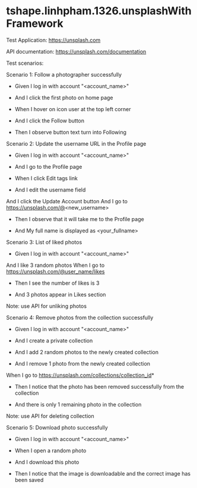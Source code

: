 # tshape.linhpham.1326.unsplashWithFramework

Test Application: https://unsplash.com

API documentation: https://unsplash.com/documentation

Test scenarios:

Scenario 1: Follow a photographer successfully

* Given I log in with account "<account_name>"

* And I click the first photo on home page

* When I hover on icon user at the top left corner

* And I click the Follow button

* Then I observe button text turn into Following

Scenario 2: Update the username URL in the Profile page

* Given I log in with account "<account_name>"

* And I go to the Profile page

* When I click Edit tags link

* And I edit the username field

And I click the Update Account button  And I go to https://unsplash.com/@<new_username>

* Then I observe that it will take me to the Profile page

* And My full name is displayed as <your_fullname>

Scenario 3: List of liked photos

* Given I log in with account "<account_name>"

And I like 3 random photos  When I go to https://unsplash.com/@user_name/likes

* Then I see the number of likes is 3

* And 3 photos appear in Likes section

Note: use API for unliking photos

Scenario 4: Remove photos from the collection successfully

* Given I log in with account "<account_name>"

* And I create a private collection

* And I add 2 random photos to the newly created collection

* And I remove 1 photo from the newly created collection

When I go to https://unsplash.com/collections/collection_id*

* Then I notice that the photo has been removed successfully from the collection

* And there is only 1 remaining photo in the collection

Note: use API for deleting collection

Scenario 5: Download photo successfully

* Given I log in with account "<account_name>"

* When I open a random photo

* And I download this photo

* Then I notice that the image is downloadable and the correct image has been saved